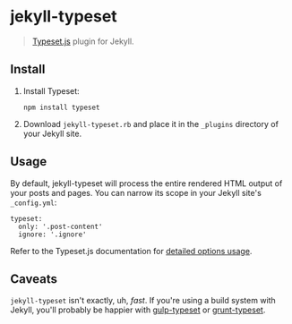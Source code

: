 # jekyll-typeset

> [Typeset.js](https://blot.im/typeset/) plugin for Jekyll.


## Install

1. Install Typeset:

    `npm install typeset`

2. Download `jekyll-typeset.rb` and place it in the `_plugins` directory of your Jekyll site.


## Usage

By default, jekyll-typeset will process the entire rendered HTML output of your posts and pages. You can narrow its scope in your Jekyll site's `_config.yml`:

    typeset:
      only: '.post-content'
      ignore: '.ignore'

Refer to the Typeset.js documentation for [detailed options usage](https://github.com/davidmerfield/typeset#options).


## Caveats

`jekyll-typeset` isn't exactly, uh, *fast*. If you're using a build system with Jekyll, you'll probably be happier with [gulp-typeset](https://github.com/lucasconstantino/gulp-typeset) or [grunt-typeset](https://github.com/mobinni/grunt-typeset).
